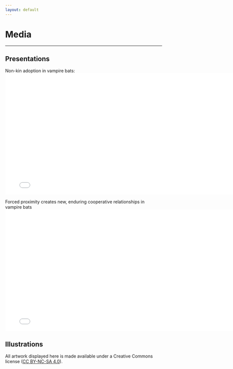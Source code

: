 ```yaml
---
layout: default
---
```

# Media
---

## Presentations
Non-kin adoption in vampire bats: <br/>
<embed src="assets/Razik_non-kin adoption.mp4" width="780px" height="390px"> <br/>



Forced proximity creates new, enduring cooperative relationships in vampire bats <br/>
<embed src="assets/Razik_forced proximity.mp4" width="780px" height="390px"> <br/>


## Illustrations
All artwork displayed here is made available under a Creative Commons license ([CC BY-NC-SA 4.0](https://creativecommons.org/licenses/by-nc-sa/4.0/)).

